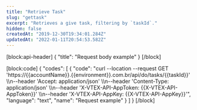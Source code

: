 ```yaml
---
title: "Retrieve Task"
slug: "gettask"
excerpt: "Retrieves a give task, filtering by `taskId`."
hidden: false
createdAt: "2019-12-30T19:34:01.284Z"
updatedAt: "2022-01-11T20:54:53.582Z"
---
```

[block:api-header]
{
  "title": "Request body example"
}
[/block]

[block:code]
{
  "codes": [
    {
      "code": "curl --location --request GET 'https://{{accountName}}.{{environment}}.com.br/api/do/tasks/{{taskId}}' \\\n--header 'Accept: application/json' \\\n--header 'Content-Type: application/json' \\\n--header 'X-VTEX-API-AppToken: {{X-VTEX-API-AppToken}}' \\\n--header 'X-VTEX-API-AppKey: {{X-VTEX-API-AppKey}}'",
      "language": "text",
      "name": "Request example"
    }
  ]
}
[/block]
